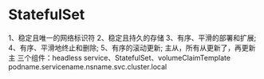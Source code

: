 # StatefulSet

1、稳定且唯一的网络标识符 2、稳定且持久的存储 3、有序、平滑的部署和扩展; 4、有序、平滑地终止和删除; 5、有序的滚动更新; 主从，所有从更新了，再更新主 三个组件：headless service、StatefulSet、volumeClaimTemplate podname.servicename.nsname.svc.cluster.local

